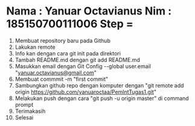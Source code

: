 # Nama : Yanuar Octavianus Nim : 185150700111006 Step =

1.  Membuat repository baru pada Github
2.  Lakukan remote 
3.  Info kan dengan cara git init pada direktori
4.  Tambah README.md dengan git add README.md
5.  Masukkan email dengan Git Config --global user.email "yanuar.octavianus@gmail.com"
6.  Membuat commmit -m "first commit"
7.  Sambungkan github repo dengan komputer dengan "git remote add origin https://github.com/yanuaroctaa/PemIntTugas1.git"
8. Melakukan push dengan cara "git push -u origin master" di command prompt
9. Terimakasih
10. Selesai
